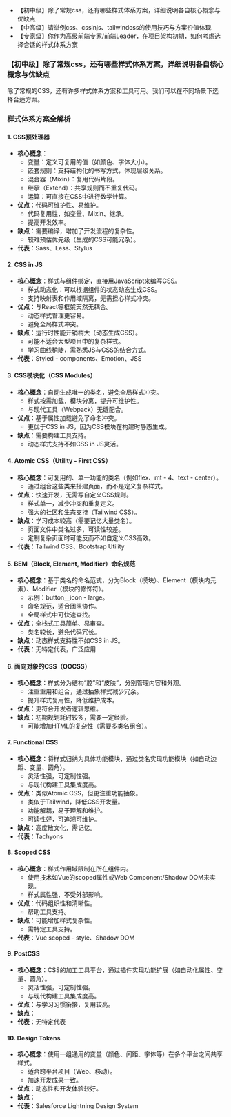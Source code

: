 - 【初中级】除了常规css，还有哪些样式体系方案，详细说明各自核心概念与优缺点
- 【中高级】请举例css、cssinjs、tailwindcss的使用技巧与方案价值体现
- 【专家级】你作为高级前端专家/前端Leader，在项目架构初期，如何考虑选择合适的样式体系方案

### 【初中级】除了常规css，还有哪些样式体系方案，详细说明各自核心概念与优缺点
除了常规的CSS，还有许多样式体系方案和工具可用。我们可以在不同场景下选择合适方案。 

### 样式体系方案全解析
#### 1. CSS预处理器
- **核心概念**：
    - 变量：定义可复用的值（如颜色、字体大小）。
    - 嵌套规则：支持结构化的书写方式，体现层级关系。
    - 混合器（Mixin）：复用代码片段。
    - 继承（Extend）：共享规则而不重复代码。
    - 运算：可直接在CSS中进行数学计算。
- **优点**：代码可维护性、易维护。
    - 代码复用性，如变量、Mixin、继承。
    - 提高开发效率。
- **缺点**：需要编译，增加了开发流程的复杂性。
    - 较难预估优先级（生成的CSS可能冗杂）。
- **代表**：Sass、Less、Stylus

#### 2. CSS in JS
- **核心概念**：样式与组件绑定，直接用JavaScript来编写CSS。
    - 样式动态化：可以根据组件的状态动态生成CSS。
    - 支持映射表和作用域隔离，无需担心样式冲突。
- **优点**：与React等框架天然无耦合。
    - 动态样式管理更容易。
    - 避免全局样式冲突。
- **缺点**：运行时性能开销稍大（动态生成CSS）。
    - 可能不适合大型项目中的复杂样式。
    - 学习曲线稍陡，需熟悉JS与CSS的结合方式。
- **代表**：Styled - components、Emotion、JSS

#### 3. CSS模块化（CSS Modules）
- **核心概念**：自动生成唯一的类名，避免全局样式冲突。
    - 样式按需加载，模块分离，提升可维护性。
    - 与现代工具（Webpack）无缝配合。
- **优点**：基于属性加载避免了命名冲突。
    - 更优于CSS in JS，因为CSS模块在构建时静态生成。
- **缺点**：需要构建工具支持。
    - 动态样式支持不如CSS in JS灵活。

#### 4. Atomic CSS（Utility - First CSS）
- **核心概念**：可复用的、单一功能的类名（例如flex、mt - 4、text - center）。
    - 通过组合这些类来搭建页面，而不是定义复杂样式。
- **优点**：快速开发，无需写自定义CSS规则。
    - 样式单一，减少冲突和重复定义。
    - 强大的社区和生态支持（Tailwind CSS）。
- **缺点**：学习成本较高（需要记忆大量类名）。
    - 页面文件中类名过多，可读性较差。
    - 定制复杂页面时可能反而不如自定义CSS高效。
- **代表**：Tailwind CSS、Bootstrap Utility

#### 5. BEM（Block, Element, Modifier）命名规范
- **核心概念**：基于类名的命名范式，分为Block（模块）、Element（模块内元素）、Modifier（模块的修饰符）。
    - 示例：button__icon - large。
    - 命名规范，适合团队协作。
    - 全局样式中可快速查找。
- **优点**：全栈式工具简单、易审查。
    - 类名较长，避免代码冗长。
- **缺点**：动态样式支持性不如CSS in JS。
- **代表**：无特定代表，广泛应用

#### 6. 面向对象的CSS（OOCSS）
- **核心概念**：样式分为结构“腔”和“皮肤”，分别管理内容和外观。
    - 注重重用和组合，通过抽象样式减少冗余。
    - 提升样式复用性，降低维护成本。
- **优点**：更符合开发者逻辑思维。
- **缺点**：初期规划耗时较多，需要一定经验。
    - 可能增加HTML的复杂性（需要多类名组合）。

#### 7. Functional CSS
- **核心概念**：将样式归纳为具体功能模块，通过类名实现功能模块（如自动边距、变量、圆角）。
    - 灵活性强，可定制性强。
    - 与现代构建工具集成度高。
- **优点**：类似Atomic CSS，但更注重功能抽象。
    - 类似于Tailwind，降低CSS开发量。
    - 功能解耦，易于理解和维护。
    - 可读性好，可追溯可维护。
- **缺点**：高度散文化，需记忆。
- **代表**：Tachyons

#### 8. Scoped CSS
- **核心概念**：样式作用域限制在所在组件内。
    - 使用技术如Vue的scoped属性或Web Component/Shadow DOM来实现。
    - 样式属性强，不受外部影响。
- **优点**：代码组织性和清晰性。
    - 帮助工具支持。
- **缺点**：可能增加样式复杂性。
    - 需特定工具支持。
- **代表**：Vue scoped - style、Shadow DOM

#### 9. PostCSS
- **核心概念**：CSS的加工工具平台，通过插件实现功能扩展（如自动化属性、变量、圆角）。
    - 灵活性强，可定制性强。
    - 与现代构建工具集成度高。
- **优点**：与学习习惯衔接，复用较高。
- **缺点**：
- **代表**：无特定代表

#### 10. Design Tokens
- **核心概念**：使用一组通用的变量（颜色、间距、字体等）在多个平台之间共享样式。
    - 适合跨平台项目（Web、移动）。
    - 加速开发成果一致。
- **优点**：动态性和开发体验较好。
- **缺点**：
- **代表**：Salesforce Lightning Design System 

